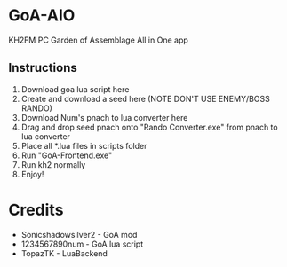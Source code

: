 # GoA-AIO
KH2FM PC Garden of Assemblage All in One app

## Instructions
1. Download goa lua script here
2. Create and download a seed here (NOTE DON'T USE ENEMY/BOSS RANDO)
3. Download Num's pnach to lua converter here
4. Drag and drop seed pnach onto "Rando Converter.exe" from pnach to lua converter
5. Place all *.lua files in scripts folder
6. Run "GoA-Frontend.exe"
7. Run kh2 normally
8. Enjoy!

# Credits
- Sonicshadowsilver2 - GoA mod
- 1234567890num - GoA lua script
- TopazTK - LuaBackend
